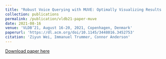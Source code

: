```yaml
---
title: "Robust Voice Querying with MUVE: Optimally Visualizing Results of Phonetically Similar Queries"
collection: publications
permalink: /publication/vldb21-paper-muve
date: 2021-08-16
venue: 'VLDB’21, August 16-20, 2021, Copenhagen, Denmark'
paperurl: 'https://dl.acm.org/doi/10.1145/3448016.3452753'
citation: 'Ziyun Wei, Immanuel Trummer, Connor Anderson'
---
```


[Download paper here](http://ultra-seven.github.io/files/eunomia-ppopp17.pdf)

